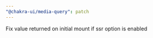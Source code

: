 ```yaml
---
"@chakra-ui/media-query": patch
---
```


Fix value returned on initial mount if ssr option is enabled
